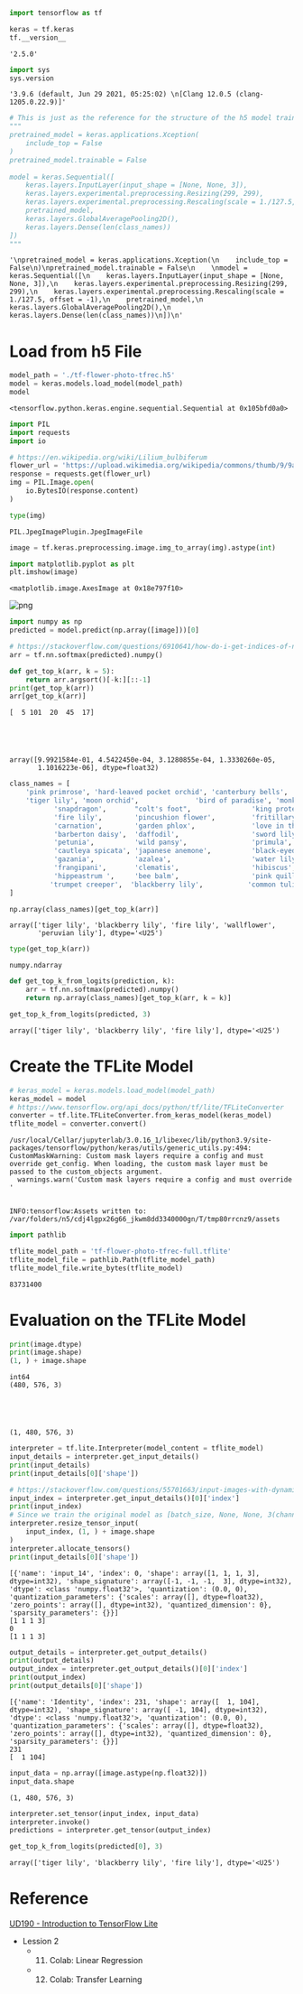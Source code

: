 ```python
import tensorflow as tf

keras = tf.keras
tf.__version__
```




    '2.5.0'




```python
import sys
sys.version
```




    '3.9.6 (default, Jun 29 2021, 05:25:02) \n[Clang 12.0.5 (clang-1205.0.22.9)]'




```python
# This is just as the reference for the structure of the h5 model trained on the server
"""
pretrained_model = keras.applications.Xception(
    include_top = False
)
pretrained_model.trainable = False
    
model = keras.Sequential([
    keras.layers.InputLayer(input_shape = [None, None, 3]),
    keras.layers.experimental.preprocessing.Resizing(299, 299),
    keras.layers.experimental.preprocessing.Rescaling(scale = 1./127.5, offset = -1),
    pretrained_model,
    keras.layers.GlobalAveragePooling2D(),
    keras.layers.Dense(len(class_names))
])
"""
```




    '\npretrained_model = keras.applications.Xception(\n    include_top = False\n)\npretrained_model.trainable = False\n    \nmodel = keras.Sequential([\n    keras.layers.InputLayer(input_shape = [None, None, 3]),\n    keras.layers.experimental.preprocessing.Resizing(299, 299),\n    keras.layers.experimental.preprocessing.Rescaling(scale = 1./127.5, offset = -1),\n    pretrained_model,\n    keras.layers.GlobalAveragePooling2D(),\n    keras.layers.Dense(len(class_names))\n])\n'



# Load from h5 File


```python
model_path = './tf-flower-photo-tfrec.h5'
model = keras.models.load_model(model_path)
model
```




    <tensorflow.python.keras.engine.sequential.Sequential at 0x105bfd0a0>




```python
import PIL 
import requests
import io

# https://en.wikipedia.org/wiki/Lilium_bulbiferum
flower_url = 'https://upload.wikimedia.org/wikipedia/commons/thumb/9/9a/Lilium_bulbiferum_var._bulbiferum_01.JPG/576px-Lilium_bulbiferum_var._bulbiferum_01.JPG'
response = requests.get(flower_url)
img = PIL.Image.open(
    io.BytesIO(response.content)
)
```


```python
type(img)
```




    PIL.JpegImagePlugin.JpegImageFile




```python
image = tf.keras.preprocessing.image.img_to_array(img).astype(int)
```


```python
import matplotlib.pyplot as plt
plt.imshow(image)
```




    <matplotlib.image.AxesImage at 0x18e797f10>




    
![png](output_8_1.png)
    



```python
import numpy as np
predicted = model.predict(np.array([image]))[0]
```


```python
# https://stackoverflow.com/questions/6910641/how-do-i-get-indices-of-n-maximum-values-in-a-numpy-array
arr = tf.nn.softmax(predicted).numpy()
```


```python
def get_top_k(arr, k = 5):
    return arr.argsort()[-k:][::-1]
print(get_top_k(arr))
arr[get_top_k(arr)]
```

    [  5 101  20  45  17]





    array([9.9921584e-01, 4.5422450e-04, 3.1280855e-04, 1.3330260e-05,
           1.1016223e-06], dtype=float32)




```python
class_names = [
    'pink primrose', 'hard-leaved pocket orchid', 'canterbury bells', 'sweet pea', 'wild geranium', # 0-4
    'tiger lily', 'moon orchid',              'bird of paradise', 'monkshood',        'globe thistle',         # 00 - 09
           'snapdragon',       "colt's foot",               'king protea',      'spear thistle', 'yellow iris',       'globe-flower',         'purple coneflower',        'peruvian lily',    'balloon flower',   'giant white arum lily', # 10 - 19
           'fire lily',        'pincushion flower',         'fritillary',       'red ginger',    'grape hyacinth',    'corn poppy',           'prince of wales feathers', 'stemless gentian', 'artichoke',        'sweet william',         # 20 - 29
           'carnation',        'garden phlox',              'love in the mist', 'cosmos',        'alpine sea holly',  'ruby-lipped cattleya', 'cape flower',              'great masterwort', 'siam tulip',       'lenten rose',           # 30 - 39
           'barberton daisy',  'daffodil',                  'sword lily',       'poinsettia',    'bolero deep blue',  'wallflower',           'marigold',                 'buttercup',        'daisy',            'common dandelion',      # 40 - 49
           'petunia',          'wild pansy',                'primula',          'sunflower',     'lilac hibiscus',    'bishop of llandaff',   'gaura',                    'geranium',         'orange dahlia',    'pink-yellow dahlia',    # 50 - 59
           'cautleya spicata', 'japanese anemone',          'black-eyed susan', 'silverbush',    'californian poppy', 'osteospermum',         'spring crocus',            'iris',             'windflower',       'tree poppy',            # 60 - 69
           'gazania',          'azalea',                    'water lily',       'rose',          'thorn apple',       'morning glory',        'passion flower',           'lotus',            'toad lily',        'anthurium',             # 70 - 79
           'frangipani',       'clematis',                  'hibiscus',         'columbine',     'desert-rose',       'tree mallow',          'magnolia',                 'cyclamen ',        'watercress',       'canna lily',            # 80 - 89
           'hippeastrum ',     'bee balm',                  'pink quill',       'foxglove',      'bougainvillea',     'camellia',             'mallow',                   'mexican petunia',  'bromelia',         'blanket flower',        # 90 - 99
          'trumpet creeper',  'blackberry lily',           'common tulip',     'wild rose'
]
```


```python
np.array(class_names)[get_top_k(arr)]
```




    array(['tiger lily', 'blackberry lily', 'fire lily', 'wallflower',
           'peruvian lily'], dtype='<U25')




```python
type(get_top_k(arr))
```




    numpy.ndarray




```python
def get_top_k_from_logits(prediction, k):
    arr = tf.nn.softmax(predicted).numpy()
    return np.array(class_names)[get_top_k(arr, k = k)]

get_top_k_from_logits(predicted, 3)
```




    array(['tiger lily', 'blackberry lily', 'fire lily'], dtype='<U25')



# Create the TFLite Model


```python
# keras_model = keras.models.load_model(model_path)
keras_model = model
# https://www.tensorflow.org/api_docs/python/tf/lite/TFLiteConverter
converter = tf.lite.TFLiteConverter.from_keras_model(keras_model)
tflite_model = converter.convert()
```

    /usr/local/Cellar/jupyterlab/3.0.16_1/libexec/lib/python3.9/site-packages/tensorflow/python/keras/utils/generic_utils.py:494: CustomMaskWarning: Custom mask layers require a config and must override get_config. When loading, the custom mask layer must be passed to the custom_objects argument.
      warnings.warn('Custom mask layers require a config and must override '


    INFO:tensorflow:Assets written to: /var/folders/n5/cdj4lgpx26g66_jkwm8dd3340000gn/T/tmp80rrcnz9/assets



```python
import pathlib

tflite_model_path = 'tf-flower-photo-tfrec-full.tflite'
tflite_model_file = pathlib.Path(tflite_model_path)
tflite_model_file.write_bytes(tflite_model)
```




    83731400



# Evaluation on the TFLite Model


```python
print(image.dtype)
print(image.shape)
(1, ) + image.shape
```

    int64
    (480, 576, 3)





    (1, 480, 576, 3)




```python
interpreter = tf.lite.Interpreter(model_content = tflite_model)
input_details = interpreter.get_input_details()
print(input_details)
print(input_details[0]['shape'])

# https://stackoverflow.com/questions/55701663/input-images-with-dynamic-dimensions-in-tensorflow-lite
input_index = interpreter.get_input_details()[0]['index']
print(input_index)
# Since we train the original model as [batch_size, None, None, 3(channel size)], we need to resize for tf lite to work
interpreter.resize_tensor_input(
    input_index, (1, ) + image.shape
)
interpreter.allocate_tensors()
print(input_details[0]['shape'])
```

    [{'name': 'input_14', 'index': 0, 'shape': array([1, 1, 1, 3], dtype=int32), 'shape_signature': array([-1, -1, -1,  3], dtype=int32), 'dtype': <class 'numpy.float32'>, 'quantization': (0.0, 0), 'quantization_parameters': {'scales': array([], dtype=float32), 'zero_points': array([], dtype=int32), 'quantized_dimension': 0}, 'sparsity_parameters': {}}]
    [1 1 1 3]
    0
    [1 1 1 3]



```python
output_details = interpreter.get_output_details()
print(output_details)
output_index = interpreter.get_output_details()[0]['index']
print(output_index)
print(output_details[0]['shape'])
```

    [{'name': 'Identity', 'index': 231, 'shape': array([  1, 104], dtype=int32), 'shape_signature': array([ -1, 104], dtype=int32), 'dtype': <class 'numpy.float32'>, 'quantization': (0.0, 0), 'quantization_parameters': {'scales': array([], dtype=float32), 'zero_points': array([], dtype=int32), 'quantized_dimension': 0}, 'sparsity_parameters': {}}]
    231
    [  1 104]



```python
input_data = np.array([image.astype(np.float32)])
input_data.shape
```




    (1, 480, 576, 3)




```python
interpreter.set_tensor(input_index, input_data)
interpreter.invoke()
predictions = interpreter.get_tensor(output_index)
```


```python
get_top_k_from_logits(predicted[0], 3)
```




    array(['tiger lily', 'blackberry lily', 'fire lily'], dtype='<U25')



# Reference

[UD190 - Introduction to TensorFlow Lite](https://www.udacity.com/course/intro-to-tensorflow-lite--ud190)

* Lession 2 
  * 11. Colab: Linear Regression
  * 12. Colab: Transfer Learning      
        
